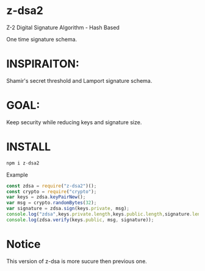 # z-dsa2
Z-2 Digital Signature Algorithm - Hash Based

One time signature schema.

# INSPIRAITON:
Shamir's secret threshold and Lamport signature schema.

# GOAL:
Keep security while reducing keys and signature size.

# INSTALL
```javascript
npm i z-dsa2
```
Example
```javascript
const zdsa = require("z-dsa2")();
const crypto = require("crypto");
var keys = zdsa.keyPairNew();
var msg = crypto.randomBytes(32);
var signature = zdsa.sign(keys.private, msg);
console.log("zdsa",keys.private.length,keys.public.length,signature.length);
console.log(zdsa.verify(keys.public, msg, signature));
```

# Notice
This version of z-dsa is more sucure then previous one.












